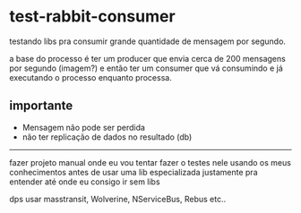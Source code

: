 # test-rabbit-consumer
testando libs pra consumir grande quantidade de mensagem por segundo.

a base do processo é ter um producer que envia cerca de 200 mensagens por segundo (imagem?)
e então ter um consumer que vá consumindo e já executando o processo enquanto processa.

## importante
- Mensagem não pode ser perdida
- não ter replicação de dados no resultado (db)

---
fazer projeto manual onde eu vou tentar fazer o testes nele usando os meus conhecimentos antes de usar uma lib especializada justamente pra entender até onde eu consigo ir sem libs

dps usar masstransit, Wolverine, NServiceBus, Rebus etc..
